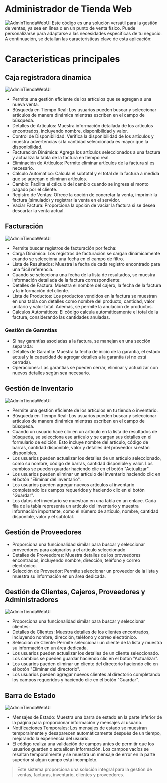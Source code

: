 # Administrador de Tienda Web
![AdminTiendaWebUI](https://i.ibb.co/yVb7fys/Captura-de-pantalla-2023-08-25-115824.png)
Este código es una solución versátil para la gestión de ventas, ya sea en línea o en un punto de venta físico. Puede personalizarse para adaptarse a las necesidades específicas de tu negocio. A continuación, se detallan las características clave de esta aplicación:

# Caracteristicas principales
## Caja registradora dinamica
![AdminTiendaWebUI](https://i.ibb.co/YZqCGHC/Captura-de-pantalla-2023-08-25-125111.png)
- Permite una gestión eficiente de los artículos que se agregan a una nueva venta.
- Búsqueda en Tiempo Real: Los usuarios pueden buscar y seleccionar artículos de manera dinámica mientras escriben en el campo de búsqueda.
- Detalles de Artículos: Muestra información detallada de los artículos encontrados, incluyendo nombre, disponibilidad y valor.
- Control de Disponibilidad: Verifica la disponibilidad de los artículos y muestra advertencias si la cantidad seleccionada es mayor que la disponibilidad.
- Facturación Dinámica: Agrega los artículos seleccionados a una factura y actualiza la tabla de la factura en tiempo real.
- Eliminación de Artículos: Permite eliminar artículos de la factura si es necesario.
- Cálculo Automático: Calcula el subtotal y el total de la factura a medida que se agregan o eliminan artículos.
- Cambio: Facilita el cálculo del cambio cuando se ingresa el monto pagado por el cliente.
- Registro de Ventas: Ofrece la opción de concretar la venta, imprimir la factura (simulado) y registrar la venta en el servidor.
- Vaciar Factura: Proporciona la opción de vaciar la factura si se desea descartar la venta actual.

## Facturación
![AdminTiendaWebUI](https://i.ibb.co/N1pvS0S/Captura-de-pantalla-2023-08-25-125237.png)
- Permite buscar registros de facturación por fecha:
- Carga Dinámica: Los registros de facturación se cargan dinámicamente cuando se selecciona una fecha en el campo de filtro.
- Lista de Resultados: Muestra la fecha de cada registro encontrado para una fácil referencia.
- Cuando se selecciona una fecha de la lista de resultados, se muestra información detallada de la factura correspondiente:
- Detalles de Factura: Muestra el nombre del cajero, la fecha de la factura y la información del cliente.
- Lista de Productos: Los productos vendidos en la factura se muestran en una tabla con detalles como nombre del producto, cantidad, valor unitario y valor total. Además, se permite la anulación de productos.
- Cálculos Automáticos: El código calcula automáticamente el total de la factura, considerando las cantidades anuladas.

### Gestión de Garantías
- Si hay garantías asociadas a la factura, se manejan en una sección separada:
- Detalles de Garantía: Muestra la fecha de inicio de la garantía, el estado actual y la capacidad de agregar detalles a la garantía (si no está cerrada).
- Operaciones: Las garantías se pueden cerrar, eliminar y actualizar con nuevos detalles según sea necesario.

## Gestión de Inventario
![AdminTiendaWebUI](https://i.ibb.co/9TrrSVy/Captura-de-pantalla-2023-08-25-125324.png)
- Permite una gestión eficiente de los artículos en tu tienda o inventario.
- Búsqueda en Tiempo Real: Los usuarios pueden buscar y seleccionar artículos de manera dinámica mientras escriben en el campo de búsqueda.
- Cuando un usuario hace clic en un artículo en la lista de resultados de búsqueda, se selecciona ese artículo y se cargan sus detalles en el formulario de edición. Esto incluye nombre del artículo, código de barras, cantidad disponible, valor y detalles del proveedor si están disponibles.
- Los usuarios pueden actualizar los detalles de un artículo seleccionado, como su nombre, código de barras, cantidad disponible y valor. Los cambios se pueden guardar haciendo clic en el botón "Actualizar".
- Los usuarios pueden eliminar un artículo del inventario haciendo clic en el botón "Eliminar del inventario".
- Los usuarios pueden agregar nuevos artículos al inventario completando los campos requeridos y haciendo clic en el botón "Guardar".
- Los datos del inventario se muestran en una tabla en un enlace. Cada fila de la tabla representa un artículo del inventario y muestra información importante, como el número de artículo, nombre, cantidad disponible, valor y el subtotal.

## Gestión de Proveedores
- Proporciona una funcionalidad similar para buscar y seleccionar proveedores para asignarlos a el articulo seleccionado
- Detalles de Proveedores: Muestra detalles de los proveedores encontrados, incluyendo nombre, dirección, teléfono y correo electrónico.
- Selección de Proveedor: Permite seleccionar un proveedor de la lista y muestra su información en un área dedicada.

## Gestión de Clientes, Cajeros, Proveedores y Administradores
![AdminTiendaWebUI](https://i.ibb.co/HNKMZsY/Captura-de-pantalla-2023-08-25-125357.png)
- Proporciona una funcionalidad similar para buscar y seleccionar clientes:
- Detalles de Clientes: Muestra detalles de los clientes encontrados, incluyendo nombre, dirección, teléfono y correo electrónico.
- Selección de Cliente: Permite seleccionar un cliente de la lista y muestra su información en un área dedicada.
- Los usuarios pueden actualizar los detalles de un cliente seleccionado. Los cambios se pueden guardar haciendo clic en el botón "Actualizar".
- Los usuarios pueden eliminar un cliente del directorio haciendo clic en el botón "Eliminar del directorio".
- Los usuarios pueden agregar nuevos clientes al directorio completando los campos requeridos y haciendo clic en el botón "Guardar".

## Barra de Estado
![AdminTiendaWebUI](https://i.ibb.co/58w5VwN/Captura-de-pantalla-2023-08-25-125159.png)
- Mensajes de Estado: Muestra una barra de estado en la parte inferior de la página para proporcionar información y mensajes al usuario.
- Notificaciones Temporales: Los mensajes de estado se muestran temporalmente y desaparecen automáticamente después de un tiempo, mejorando la experiencia del usuario.
- El código realiza una validación de campos antes de permitir que los usuarios guarden o actualicen información. Los campos vacíos se resaltan temporalmente y se muestra un mensaje de error en la parte superior si algún campo está incompleto.

> Este sistema proporciona una solución integral para la gestión de ventas, facturas, inventario, clientes y proveedores.